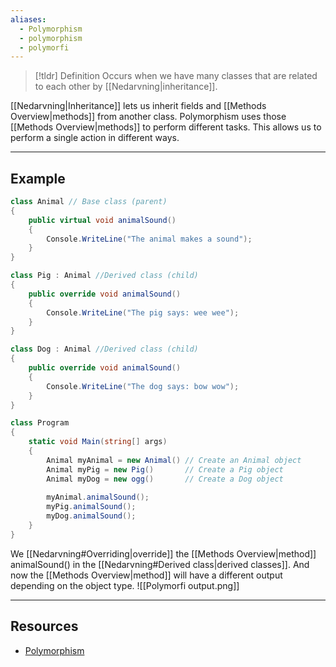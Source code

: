 ```yaml
---
aliases:
  - Polymorphism
  - polymorphism
  - polymorfi
---
```

> [!tldr] Definition
> Occurs when we have many classes that are related to each other by [[Nedarvning|inheritance]].

[[Nedarvning|Inheritance]] lets us inherit fields and [[Methods Overview|methods]] from another class. Polymorphism uses those [[Methods Overview|methods]] to perform different tasks. This allows us to perform a single action in different ways.

---

## Example
```csharp
class Animal // Base class (parent) 
{
	public virtual void animalSound()
	{
		Console.WriteLine("The animal makes a sound");
	}
}

class Pig : Animal //Derived class (child)
{
	public override void animalSound() 
	{
		Console.WriteLine("The pig says: wee wee");
	}
}

class Dog : Animal //Derived class (child)
{
	public override void animalSound() 
	{
		Console.WriteLine("The dog says: bow wow");
	}
}

class Program
{
	static void Main(string[] args) 
	{
		Animal myAnimal = new Animal() // Create an Animal object
		Animal myPig = new Pig()       // Create a Pig object
		Animal myDog = new ogg()       // Create a Dog object
		
		myAnimal.animalSound();
		myPig.animalSound();
		myDog.animalSound();
	}
}
```
We [[Nedarvning#Overriding|override]] the [[Methods Overview|method]] animalSound() in the [[Nedarvning#Derived class|derived classes]]. And now the [[Methods Overview|method]] will have a different output depending on the object type. 
![[Polymorfi output.png]]


---

## Resources
- [Polymorphism](https://www.w3schools.com/cs/cs_polymorphism.php)